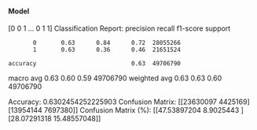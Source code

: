 #### Model
[0 0 1 ... 0 1 1]
Classification Report:
              precision    recall  f1-score   support

           0       0.63      0.84      0.72  28055266
           1       0.63      0.36      0.46  21651524

    accuracy                           0.63  49706790
   macro avg       0.63      0.60      0.59  49706790
weighted avg       0.63      0.63      0.60  49706790

Accuracy: 0.6302454252225903
Confusion Matrix:
[[23630097  4425169]
 [13954144  7697380]]
Confusion Matrix (%):
[[47.53897204  8.9025443 ]
 [28.07291318 15.48557048]]
